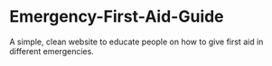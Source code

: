 # Emergency-First-Aid-Guide
A simple, clean website to educate people on how to give first aid in different emergencies.
